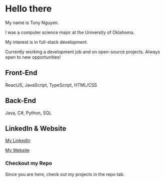 # Hello there

My name is Tony Nguyen.

I was a computer science major at the University of Oklahoma.

My interest is in full-stack development.

Currently working a development job and on open-source projects.
Always open to new opportunities!

## Front-End
ReactJS, JavaScript, TypeScript, HTML/CSS

## Back-End
Java, C#, Python, SQL

## LinkedIn & Website

[My LinkedIn](https://www.linkedin.com/in/tonydnguyen/)

[My Website](https://tonyern.github.io)

### Checkout my Repo
Since you are here, check out my projects in the repo tab.

<!---
tonyern/tonyern is a ✨ special ✨ repository because its `README.md` (this file) appears on your GitHub profile.
You can click the Preview link to take a look at your changes.
--->
